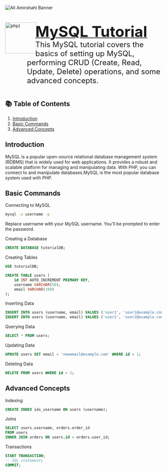 ![Ali Amirshahi Banner](https://i.ibb.co/2WKr9HR/github-banner-small.png)

<a href="https://github.com/ALPHYPSYCHE">
    <div style="margin-bottom:1em;"> 
        <img style="margin-right:-.2em;" align="left" src="https://cdn.worldvectorlogo.com/logos/mysql-logo.svg" alt="php)" title="PHP" width="100" height="100"/>
    </div>
    <div style="margin-bottom:-1.5em;">
        <h1 display="display:inline;">
            <font size="+4">MySQL Tutorial</font>
        </h1>
    </div>
</a>

<div style="margin-left:5em;">
    <span style="vertical-align: middle;"><font size="+2">This MySQL tutorial covers the basics of setting up MySQL, performing CRUD (Create, Read, Update, Delete) operations, and some advanced concepts.
</font></span>
</div>
﻿

## 📚 Table of Contents

1. [Introduction](#introduction)
2. [Basic Commands](#basic-commands)
3. [Advanced Concepts](#advanced-concepts)

## Introduction
MySQL is a popular open-source relational database management system (RDBMS) that is widely used for web applications. It provides a robust and scalable platform for managing and manipulating data. With PHP, you can connect to and manipulate databases.MySQL is the most popular database system used with PHP.

## Basic Commands
Connecting to MySQL
```bash
mysql -u username -p
```
Replace username with your MySQL username. You'll be prompted to enter the password.

Creating a Database
```sql
CREATE DATABASE tutorialDB;
```
Creating Tables
```sql
USE tutorialDB;

CREATE TABLE users (
    id INT AUTO_INCREMENT PRIMARY KEY,
    username VARCHAR(50),
    email VARCHAR(100)
);
```
Inserting Data
```sql
INSERT INTO users (username, email) VALUES ('user1', 'user1@example.com');
INSERT INTO users (username, email) VALUES ('user2', 'user2@example.com');
```
Querying Data
```sql
SELECT * FROM users;
```
Updating Data
```sql
UPDATE users SET email = 'newemail@example.com' WHERE id = 1;
```
Deleting Data
```sql
DELETE FROM users WHERE id = 2;
```
## Advanced Concepts
Indexing
```sql
CREATE INDEX idx_username ON users (username);
```
Joins
```sql
SELECT users.username, orders.order_id
FROM users
INNER JOIN orders ON users.id = orders.user_id;
```
Transactions
```sql
START TRANSACTION;
-- SQL statements
COMMIT;
```

